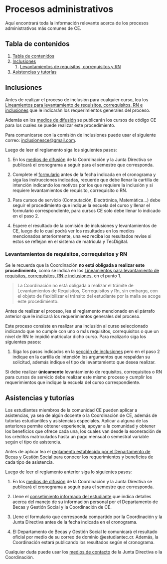 # Procesos administrativos

Aquí encontrará toda la información relevante acerca de los procesos administrativos más comunes de CE.

## Tabla de contenidos
<!-- TOC -->
1. [Tabla de contenidos](#tabla-de-contenidos)
1. [Inclusiones](#inclusiones)
    1. [Levantamientos de requisitos, correquisitos y RN](#levantamientos-de-requisitos-correquisitos-y-rn)
1. [Asistencias y tutorías](#asistencias-y-tutorías)
<!-- /TOC -->

## Inclusiones

Antes de realizar el proceso de inclusión para cualquier curso, lea los [Lineamientos para levantamiento de requisitos, correquisitos, RN e inclusiones](reglamentos.md) que le indicarán los requerimientos generales del proceso.

Además en los [medios de difusión](aseic.md#contacto) se publicarán los cursos de código CE para los cuales se puede realizar este procedimiento.

Para comunicarse con la comisión de inclusiones puede usar el siguiente correo: [inclusionesce@gmail.com](mailto:inclusionesce@gmail.com).

Luego de leer el reglamento siga los siguientes pasos:

1. En los [medios de difusión](aseic.md#contacto) de la Coordinación y la Junta Directiva se publicará el cronograma a seguir para el semestre que corresponda.

2. Complete el [formulario](https://www.tec.ac.cr/formularios/solicitud-inclusion-matricula-area-academica-ingenieria-computadores) antes de la fecha indicada en el cronograma y siga las instrucciones indicadas, recuerde que debe llenar la cartilla de intención indicando los motivos por los que requiere la inclusión y si requiere levantamientos de requisito, correquisito o RN.

3. Para cursos de servicio (Computación, Electrónica, Matemática...) debe seguir el procedimiento que indique la escuela del curso y llenar el formulario correspondiente, para cursos CE solo debe llenar lo indicado en el paso 2.

4. Espere el resultado de la comisión de inclusiones y levantamientos de CE, luego de lo cual podrá ver los resultados en los medios mencionados anteriormente, una vez reciba los resultados revise si estos se reflejan en el sistema de matrícula y TecDigital.

### Levantamientos de requisitos, correquisitos y RN

Se le recuerda que la Coordinación **no está obligada a realizar este procedimiento**, como se indica en los [Lineamientos para levantamiento de requisitos, correquisitos, RN e inclusiones](reglamentos.md), en el punto 1.

> La Coordinación no está obligada a realizar el trámite de Levantamientos de Requisitos, Correquisitos y Rn, sin embargo, con el objeto de flexibilizar el tránsito del estudiante por la malla se acoge este procedimiento.

Antes de realizar el proceso, lea el reglamento mencionado en el párrafo anterior que le indicará los requerimientos generales del proceso.

Este proceso consiste en realizar una inclusión al curso seleccionado indicando que no cumple con uno o más requisitos, correquisitos o que un nivel de RN le impidió matricular dicho curso. Para realizarlo siga los siguientes pasos:

1. Siga los pasos indicados en la [sección de inclusiones](#inclusiones) pero en el paso 2 indique en la cartilla de intención los argumentos que respaldan su solicitud, además indique el tipo de levantamiento que desea realizar.

Si debe realizar **únicamente** levantamiento de requisitos, correquisitos o RN para cursos de servicio debe realizar este mismo proceso y cumplir los requerimientos que indique la escuela del curso correspondiente.

## Asistencias y tutorías

Los estudiantes miembros de la comunidad CE pueden aplicar a asistencias, ya sea de algún docente o la Coordinación de CE, además de tutorías estudiantiles y asistencias especiales. Aplicar a alguna de las anteriores permite obtener experiencia, apoyar a la comunidad y obtener los beneficios que ofrece cada una, los cuales van desde la exoneración de los créditos matriculados hasta un pago mensual o semestral variable según el tipo de asistencia.

Antes de aplicar lea el [reglamento establecido por el Departamento de Becas y Gestión Social](reglamentos.md) para conocer los requerimientos y beneficios de cada tipo de asistencia.

Luego de leer el reglamento anterior siga lo siguientes pasos:

1. En los [medios de difusión](aseic.md#contacto) de la Coordinación y la Junta Directiva se publicará el cronograma a seguir para el semestre que corresponda.

1. Llene el [consetimiento informado del estudiante](https://drive.google.com/drive/folders/1MIAOA1Zirwn8QWUZKwfJP5QATtBuB9Uj) que indica detalles acerca del manejo de su información personal por el Departamento de Becas y Gestión Social y la Coordinación de CE.

2. Llene el formulario que corresponda compartido por la Coordinación y la Junta Directiva antes de la fecha indicada en el cronograma.

3. El Departamento de Becas y Gestión Social le comunicará el resultado oficial por medio de su correo de dominio @estudiantec.cr. Además, la Coordinación estará publicando los resultados según el cronograma.

Cualquier duda puede usar los [medios de contacto](aseic.md#contacto) de la Junta Directiva o la Coordinación.
